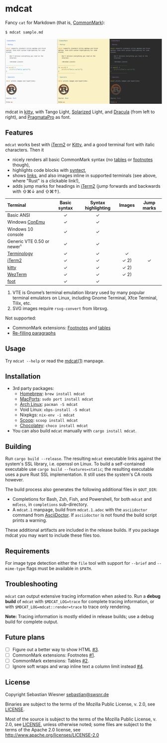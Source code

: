 # mdcat

Fancy `cat` for Markdown (that is, [CommonMark][]):

```
$ mdcat sample.md
```

![mdcat showcase with different colour themes][sxs]

mdcat in [kitty], with Tango Light, [Solarized] Light, and [Dracula] (from left to
right), and [PragmataPro] as font.

[CommonMark]: http://commonmark.org
[Solarized]: http://ethanschoonover.com/solarized
[dracula]: https://draculatheme.com/iterm/
[kitty]: https://sw.kovidgoyal.net/kitty/index.html
[PragmataPro]: https://www.fsd.it/shop/fonts/pragmatapro/
[sxs]: ./screenshots/side-by-side.png

## Features

`mdcat` works best with [iTerm2] or [Kitty], and a good terminal font with italic characters.
Then it

* nicely renders all basic CommonMark syntax (no [tables][#2] or [footnotes][#1] though),
* highlights code blocks with [syntect],
* shows [links][osc8], and also images inline in supported terminals (see above, where "Rust" is a clickable link!),
* adds jump marks for headings in [iTerm2] (jump forwards and backwards with <key>⇧⌘↓</key> and <key>⇧⌘↑</key>).

| Terminal                   |  Basic syntax | Syntax highlighting | Images | Jump marks |
| :------------------------- | :-----------: | :-----------------: | :----: | :--------: |
| Basic ANSI                 | ✓             | ✓                   |        |            |
| Windows [ConEmu][]         | ✓             | ✓                   |        |            |
| Windows 10 console         | ✓             | ✓                   |        |            |
| Generic VTE 0.50 or newer¹ | ✓             | ✓                   |        |            |
| [Terminology][]            | ✓             | ✓                   | ✓      |            |
| [iTerm2][]                 | ✓             | ✓                   | ✓ 2)   | ✓          |
| [kitty][]                  | ✓             | ✓                   | ✓ 2)   |            |
| [WezTerm][]                | ✓             | ✓                   | ✓ 2)   |            |
| [foot][]                   | ✓             | ✓                   |        |            |

1) VTE is Gnome’s terminal emulation library used by many popular terminal emulators on Linux, including Gnome Terminal, Xfce Terminal, Tilix, etc.
2) SVG images require `rsvg-convert` from librsvg.

Not supported:

* CommonMark extensions: [Footnotes][#1] and [tables][#2]
* [Re-filling paragraphs][#4]

[syntect]: https://github.com/trishume/syntect
[osc8]: https://gist.github.com/egmontkob/eb114294efbcd5adb1944c9f3cb5feda
[Terminology]: http://terminolo.gy
[ConEmu]: https://conemu.github.io
[iterm2]: https://www.iterm2.com
[WezTerm]: https://wezfurlong.org/wezterm/
[foot]: https://codeberg.org/dnkl/foot/

## Usage

Try `mdcat --help` or read the [mdcat(1)](./mdcat.1.adoc) manpage.

## Installation

* 3rd party packages:
    * [Homebrew]: `brew install mdcat`
    * [MacPorts]: `sudo port install mdcat`
    * [Arch Linux]: `pacman -S mdcat`
    * Void Linux: `xbps-install -S mdcat`
    * Nixpkgs: `nix-env -i mdcat`
    * [Scoop]: `scoop install mdcat`
    * [Chocolatey]: `choco install mdcat`
* You can also build `mdcat` manually with `cargo install mdcat`.

## Building

Run `cargo build --release`.  The resulting `mdcat` executable links against the system's SSL library, i.e. openssl on Linux.
To build a self-contained executable use `cargo build --features=static`; the resulting executable uses a pure Rust SSL implementation.
It still uses the system's CA roots however.

The build process also generates the following additional files in `$OUT_DIR`:

* Completions for Bash, Zsh, Fish, and Powershell, for both `mdcat` and `mdless`, in `completions` sub-directory.
* A `mdcat.1` manpage, build from `mdcat.1.adoc` with the `asciidoctor` command from [AsciiDoctor].
  If `asciidoctor` is not found the build script prints a warning.

These additional artifacts are included in the release builds.
If you package mdcat you may want to include these files too.

[AsciiDoctor]: https://asciidoctor.org/

## Requirements

For image type detection either the `file` tool with support for `--brief` and `--mime-type` flags must be available in `$PATH`.

[Homebrew]: https://brew.sh
[MacPorts]: https://www.macports.org
[Arch Linux]: https://www.archlinux.org/packages/community/x86_64/mdcat/
[scoop]: https://github.com/lukesampson/scoop
[chocolatey]: https://github.com/chocolatey

## Troubleshooting

`mdcat` can output extensive tracing information when asked to.
Run a **debug build** of `mdcat` with `$MDCAT_LOG=trace` for complete tracing information, or with `$MDCAT_LOG=mdcat::render=trace` to trace only rendering.

**Note:** Tracing information is mostly elided in release builds; use a debug build for complete output.

## Future plans

- [ ] Figure out a better way to show HTML [#3].
- [ ] CommonMark extensions: Footnotes [#1].
- [ ] CommonMark extensions: Tables [#2].
- [ ] Ignore soft wraps and wrap inline text a column limit instead [#4].

[#1]: https://github.com/swsnr/mdcat/issues/1
[#2]: https://github.com/swsnr/mdcat/issues/2
[#3]: https://github.com/swsnr/mdcat/issues/3
[#4]: https://github.com/swsnr/mdcat/issues/4

## License

Copyright Sebastian Wiesner <sebastian@swsnr.de>

Binaries are subject to the terms of the Mozilla Public
License, v. 2.0, see [LICENSE](LICENSE).

Most of the source is subject to the terms of the Mozilla Public
License, v. 2.0, see [LICENSE](LICENSE), unless otherwise noted;
some files are subject to the terms of the Apache 2.0 license,
see <http://www.apache.org/licenses/LICENSE-2.0>
